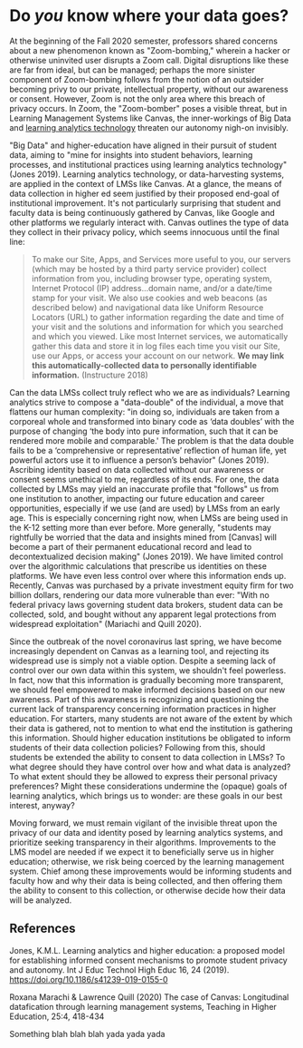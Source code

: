 # Do *you* know where your data goes?

At the beginning of the Fall 2020 semester, professors shared concerns about a new phenomenon known as "Zoom-bombing," wherein a hacker or otherwise uninvited user disrupts a Zoom call. Digital disruptions like these are far from ideal, but can be managed; perhaps the more sinister component of Zoom-bombing follows from the notion of an outsider becoming privy to our private, intellectual property, without our awareness or consent. However, Zoom is not the only area where this breach of privacy occurs. In Zoom, the "Zoom-bomber" poses a visible threat, but in Learning Management Systems like Canvas, the inner-workings of Big Data and [learning analytics technology](https://educationaltechnologyjournal.springeropen.com/articles/10.1186/s41239-019-0155-0) threaten our autonomy nigh-on invisibly. 

"Big Data" and higher-education have aligned in their pursuit of student data, aiming to "mine for insights into student behaviors, learning processes, and institutional practices using learning analytics technology" (Jones 2019). Learning analytics technology, or data-harvesting systems, are applied in the context of LMSs like Canvas. At a glance, the means of data collection in higher ed seem justified by their proposed end-goal of institutional improvement. It's not particularly surprising that student and faculty data is being continuously gathered by Canvas, like Google and other platforms we regularly interact with. Canvas outlines the type of data they collect in their privacy policy, which seems innocuous until the final line: 
> To make our Site, Apps, and Services more useful to you, our servers (which may be hosted by a third party service provider) collect information from you, including browser type, operating system, Internet Protocol (IP) address...domain name, and/or a date/time stamp for your visit. We also use cookies and web beacons (as described below) and navigational data like Uniform Resource Locators (URL) to gather information regarding the date and time of your visit and the solutions and information for which you searched and which you viewed. Like most Internet services, we automatically gather this data and store it in log files each time you visit our Site, use our Apps, or access your account on our network. **We may link this automatically-collected data to personally identifiable information.** (Instructure 2018)

Can the data LMSs collect truly reflect who we are as individuals? Learning analytics strive to compose a "data-double" of the  individual, a move that flattens our human complexity: "in doing so, individuals are taken from a corporeal whole and transformed into binary code as ‘data doubles’ with the purpose of changing ‘the body into pure information, such that it can be rendered more mobile and comparable.' The problem is that the data double fails to be a ‘comprehensive or representative’ reflection of human life, yet powerful actors use it to influence a person’s behavior" (Jones 2019). Ascribing identity based on data collected without our awareness or consent seems unethical to me, regardless of its ends. For one, the data collected by LMSs may yield an inaccurate profile that "follows" us from one institution to another, impacting our future education and career opportunities, especially if we use (and are used) by LMSs from an early age. This is especially concerning right now, when LMSs are being used in the K-12 setting more than ever before. More generally, "students may rightfully be worried that the data and insights mined from [Canvas] will become a part of their permanent educational record and lead to decontextualized decision making" (Jones 2019). We have limited control over the algorithmic calculations that prescribe us identities on these platforms. We have even less control over where this information ends up. Recently, Canvas was purchased by a private investment equity firm for two billion dollars, rendering our data more vulnerable than ever: "With no federal privacy laws governing student data brokers, student data can be collected, sold, and bought without any apparent legal protections from widespread exploitation" (Mariachi and Quill 2020). 

Since the outbreak of the novel coronavirus last spring, we have become increasingly dependent on Canvas as a learning tool, and rejecting its widespread use is simply not a viable option. Despite a seeming lack of control over our own data within this system, we shouldn't feel powerless. In fact, now that this information is gradually becoming more transparent, we should feel empowered to make informed decisions based on our new awareness. Part of this awareness is recognizing and questioning the current lack of transparency concerning information practices in higher education. For starters, many students are not aware of the extent by which their data is gathered, not to mention to what end the institution is gathering this information. Should higher education institutions be obligated to inform students of their data collection policies? Following from this, should students be extended the ability to consent to data collection in LMSs? To what degree should they have control over how and what data is analyzed? To what extent should they be allowed to express their personal privacy preferences? Might these considerations undermine the (opaque) goals of learning analytics, which brings us to wonder: are these goals in our best interest, anyway? 

Moving forward, we must remain vigilant of the invisible threat upon the privacy of our data and identity posed by learning analytics systems, and prioritize seeking transparency in their algorithms. Improvements to the LMS model are needed if we expect it to beneficially serve us in higher education; otherwise, we risk being coerced by the learning management system. Chief among these improvements would be informing students and faculty how and why their data is being collected, and then offering them the ability to consent to this collection, or otherwise decide how their data will be analyzed.  

References
---
Jones, K.M.L. Learning analytics and higher education: a proposed model for establishing informed consent mechanisms to promote student privacy and autonomy. Int J Educ Technol High Educ 16, 24 (2019). https://doi.org/10.1186/s41239-019-0155-0

Roxana Marachi & Lawrence Quill (2020) The case of Canvas: Longitudinal datafication through learning management systems, Teaching in Higher Education, 25:4, 418-434

Something blah blah blah yada yada yada 